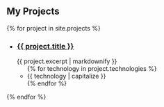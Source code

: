 <aside class="projects">
  <h2>My Projects</h2>
  
  {% for project in site.projects %}
    <ul class="projects">
      <li>
        <h3>
          <a class="post-link" href="{{ project.url | prepend: site.baseurl }}">{{ project.title }}</a>
        </h3>
        {{ project.excerpt | markdownify }}
        <ul class="tools">
          {% for technology in project.technologies %}
            <li>{{ technology | capitalize }}</li>
          {% endfor %}
        </ul>
      </li>
    </ul>
  {% endfor %}
</aside>
